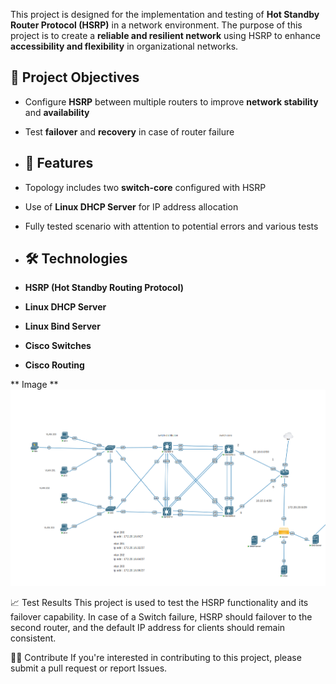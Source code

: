 This project is designed for the implementation and testing of **Hot Standby Router Protocol (HSRP)** in a network environment. 
The purpose of this project is to create a **reliable and resilient network** using HSRP to enhance **accessibility and flexibility** in organizational networks.

## 🎯 Project Objectives  
- Configure **HSRP** between multiple routers to improve **network stability** and **availability**  
- Test **failover** and **recovery** in case of router failure

- ## 🔧 Features
- Topology includes two **switch-core** configured with HSRP  
- Use of **Linux DHCP Server** for IP address allocation    
- Fully tested scenario with attention to potential errors and various tests

- ## 🛠️ Technologies
- **HSRP (Hot Standby Routing Protocol)**
- **Linux DHCP Server**
- **Linux Bind Server**
- **Cisco Switches**
- **Cisco Routing**

** Image **
![HSRP Network Topology](Image/mainimage.png)

📈 Test Results
This project is used to test the HSRP functionality and its failover capability. In case of a Switch failure, HSRP should failover to the second router, and the default IP address for clients should remain consistent.

🧑‍💻 Contribute
If you're interested in contributing to this project, please submit a pull request or report Issues.
